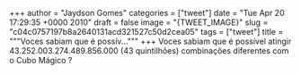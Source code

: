 
+++
author = "Jaydson Gomes"
categories = ["tweet"]
date = "Tue Apr 20 17:29:35 +0000 2010"
draft = false
image = "{TWEET_IMAGE}"
slug = "c04c0757197b8a2640131acd321527c50d2cea05"
tags = ["tweet"]
title = """Voces sabiam que é possív..."""
+++
Voces sabiam que é possível atingir 43.252.003.274.489.856.000 (43 quintilhões) combinações diferentes com o Cubo Mágico ?

